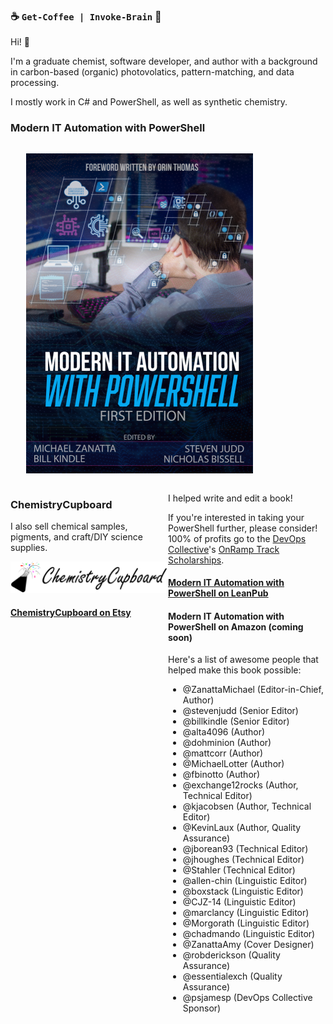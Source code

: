 ### ☕ `Get-Coffee | Invoke-Brain` 🧠

Hi! 👋

I'm a graduate chemist, software developer, and author with a background in carbon-based (organic) photovolatics, pattern-matching, and data processing.

I mostly work in C# and PowerShell, as well as synthetic chemistry.

### Modern IT Automation with PowerShell

<div style="float: left; margin-left: 5%;">

[![Modern IT Automation with PowerShell cover](ModernITAutomationWithPowerShell_Cover.png)](https://leanpub.com/modernautomationwithpowershell)

</div>

<div style="float:right;width:50%;">

I helped write and edit a book!

If you're interested in taking your PowerShell further, please consider! 100% of profits go to the [DevOps Collective](https://devopscollective.org/)'s [OnRamp Track Scholarships](https://powershellsummit.org/onramp/).

#### [Modern IT Automation with PowerShell on LeanPub](https://leanpub.com/modernautomationwithpowershell)

#### Modern IT Automation with PowerShell on Amazon (coming soon)

Here's a list of awesome people that helped make this book possible:

- @ZanattaMichael (Editor-in-Chief, Author)
- @stevenjudd (Senior Editor)
- @billkindle (Senior Editor)
- @alta4096 (Author)
- @dohminion (Author)
- @mattcorr (Author)
- @MichaelLotter (Author)
- @fbinotto (Author)
- @exchange12rocks (Author, Technical Editor)
- @kjacobsen (Author, Technical Editor)
- @KevinLaux (Author, Quality Assurance)
- @jborean93 (Technical Editor)
- @jhoughes (Technical Editor)
- @Stahler (Technical Editor)
- @allen-chin (Linguistic Editor)
- @boxstack (Linguistic Editor)
- @CJZ-14 (Linguistic Editor)
- @marclancy (Linguistic Editor)
- @Morgorath (Linguistic Editor)
- @chadmando (Linguistic Editor)
- @ZanattaAmy (Cover Designer)
- @robderickson (Quality Assurance)
- @essentialexch (Quality Assurance)
- @psjamesp (DevOps Collective Sponsor)

</div>
<div style="float:left;width:50%">

### ChemistryCupboard

I also sell chemical samples, pigments, and craft/DIY science supplies.

[![ChemistryCupboard Logo](ChemistryCupboard_LogoText.png)](https://www.etsy.com/shop/ChemistryCupboard/)

#### [ChemistryCupboard on Etsy](https://www.etsy.com/shop/ChemistryCupboard/)

</div>

<div style="display:none;opacity:0">
<a rel="me" href="https://fosstodon.org/@nickbiss39">Mastodon</a>
</div>

<!-- markdownlint-disable-file MD041 MD033 -->
